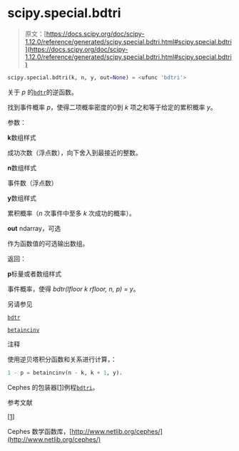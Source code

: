# scipy.special.bdtri

> 原文：[https://docs.scipy.org/doc/scipy-1.12.0/reference/generated/scipy.special.bdtri.html#scipy.special.bdtri](https://docs.scipy.org/doc/scipy-1.12.0/reference/generated/scipy.special.bdtri.html#scipy.special.bdtri)

```py
scipy.special.bdtri(k, n, y, out=None) = <ufunc 'bdtri'>
```

关于 *p* 的[`bdtr`](https://docs.scipy.org/doc/scipy-1.12.0/reference/generated/scipy.special.bdtr.html#scipy.special.bdtr "scipy.special.bdtr")的逆函数。

找到事件概率 *p*，使得二项概率密度的0到 *k* 项之和等于给定的累积概率 *y*。

参数：

**k**数组样式

成功次数（浮点数），向下舍入到最接近的整数。

**n**数组样式

事件数（浮点数）

**y**数组样式

累积概率（*n* 次事件中至多 *k* 次成功的概率）。

**out** ndarray，可选

作为函数值的可选输出数组。

返回：

**p**标量或者数组样式

事件概率，使得 *bdtr(lfloor k rfloor, n, p) = y*。

另请参见

[`bdtr`](https://docs.scipy.org/doc/scipy-1.12.0/reference/generated/scipy.special.bdtr.html#scipy.special.bdtr "scipy.special.bdtr")

[`betaincinv`](https://docs.scipy.org/doc/scipy-1.12.0/reference/generated/scipy.special.betaincinv.html#scipy.special.betaincinv "scipy.special.betaincinv")

注释

使用逆贝塔积分函数和关系进行计算，：

```py
1 - p = betaincinv(n - k, k + 1, y). 
```

Cephes 的包装器[[1]](#r8a1cc0c82605-1)例程[`bdtri`](#scipy.special.bdtri "scipy.special.bdtri")。

参考文献

[[1](#id1)]

Cephes 数学函数库，[http://www.netlib.org/cephes/](http://www.netlib.org/cephes/)
